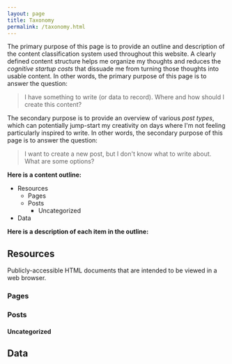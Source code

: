 ```yaml
---
layout: page
title: Taxonomy
permalink: /taxonomy.html
---
```

The primary purpose of this page is to provide an outline and description of the content classification system used throughout this website. A clearly defined content structure helps me organize my thoughts and reduces the *cognitive startup costs* that dissuade me from turning those thoughts into usable content. In other words, the primary purpose of this page is to answer the question:

> I have something to write (or data to record). Where and how should I create this content?

The secondary purpose is to provide an overview of various *post types*, which can potentially jump-start my creativity on days where I'm not feeling particularly inspired to write. In other words, the secondary purpose of this page is to answer the question:

> I want to create a new post, but I don't know what to write about. What are some options?

**Here is a content outline:**

* Resources
    * Pages
    * Posts
        * Uncategorized
* Data

**Here is a description of each item in the outline:**

## Resources

Publicly-accessible HTML documents that are intended to be viewed in a web browser.

### Pages


### Posts


#### Uncategorized


## Data


